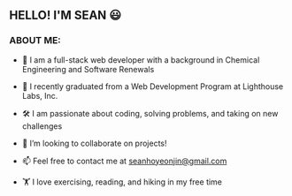 ## HELLO! I'M SEAN :smiley:

### ABOUT ME:

- 👋 I am a full-stack web developer with a background in Chemical Engineering and Software Renewals

- 🌱 I recently graduated from a Web Development Program at Lighthouse Labs, Inc.

- :hammer_and_wrench: I am passionate about coding, solving problems, and taking on new challenges

- 🔭 I’m looking to collaborate on projects!

- 📫 Feel free to contact me at seanhoyeonjin@gmail.com

- :weight_lifting: I love exercising, reading, and hiking in my free time

<!--
**hyjin123/hyjin123** is a ✨ _special_ ✨ repository because its `README.md` (this file) appears on your GitHub profile.
-->
